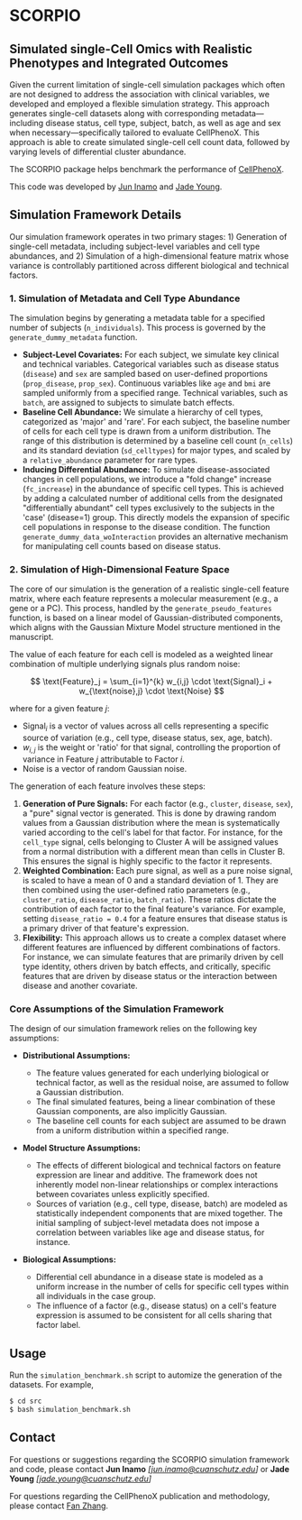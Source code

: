 # SCORPIO
## Simulated single-Cell Omics with Realistic Phenotypes and Integrated Outcomes

Given the current limitation of single-cell simulation packages which often are not designed to address the association with clinical variables, we developed and employed a flexible simulation strategy. This approach generates single-cell datasets along with corresponding metadata—including disease status, cell type, subject, batch, as well as age and sex when necessary—specifically tailored to evaluate CellPhenoX. This approach is able to create simulated single-cell cell count data, followed by varying levels of differential cluster abundance.

The SCORPIO package helps benchmark the performance of [CellPhenoX](https://github.com/fanzhanglab/pyCellPhenoX).

This code was developed by [Jun Inamo](https://github.com/juninamo) and [Jade Young](https://github.com/jade-young).

## Simulation Framework Details

Our simulation framework operates in two primary stages: 1) Generation of single-cell metadata, including subject-level variables and cell type abundances, and 2) Simulation of a high-dimensional feature matrix whose variance is controllably partitioned across different biological and technical factors.

### 1\. Simulation of Metadata and Cell Type Abundance

The simulation begins by generating a metadata table for a specified number of subjects (`n_individuals`). This process is governed by the `generate_dummy_metadata` function.

  * **Subject-Level Covariates:** For each subject, we simulate key clinical and technical variables. Categorical variables such as disease status (`disease`) and `sex` are sampled based on user-defined proportions (`prop_disease`, `prop_sex`). Continuous variables like `age` and `bmi` are sampled uniformly from a specified range. Technical variables, such as `batch`, are assigned to subjects to simulate batch effects.
  * **Baseline Cell Abundance:** We simulate a hierarchy of cell types, categorized as 'major' and 'rare'. For each subject, the baseline number of cells for each cell type is drawn from a uniform distribution. The range of this distribution is determined by a baseline cell count (`n_cells`) and its standard deviation (`sd_celltypes`) for major types, and scaled by a `relative_abundance` parameter for rare types.
  * **Inducing Differential Abundance:** To simulate disease-associated changes in cell populations, we introduce a "fold change" increase (`fc_increase`) in the abundance of specific cell types. This is achieved by adding a calculated number of additional cells from the designated "differentially abundant" cell types exclusively to the subjects in the 'case' (disease=1) group. This directly models the expansion of specific cell populations in response to the disease condition. The function `generate_dummy_data_woInteraction` provides an alternative mechanism for manipulating cell counts based on disease status.

### 2\. Simulation of High-Dimensional Feature Space

The core of our simulation is the generation of a realistic single-cell feature matrix, where each feature represents a molecular measurement (e.g., a gene or a PC). This process, handled by the `generate_pseudo_features` function, is based on a linear model of Gaussian-distributed components, which aligns with the Gaussian Mixture Model structure mentioned in the manuscript.

The value of each feature for each cell is modeled as a weighted linear combination of multiple underlying signals plus random noise:

$$ \text{Feature}_j = \sum_{i=1}^{k} w_{i,j} \cdot \text{Signal}_i + w_{\text{noise},j} \cdot \text{Noise} $$

where for a given feature $j$:

  * $\text{Signal}_i$ is a vector of values across all cells representing a specific source of variation (e.g., cell type, disease status, sex, age, batch).
  * $w_{i,j}$ is the weight or 'ratio' for that signal, controlling the proportion of variance in Feature $j$ attributable to Factor $i$.
  * $\text{Noise}$ is a vector of random Gaussian noise.

The generation of each feature involves these steps:

1.  **Generation of Pure Signals:** For each factor (e.g., `cluster`, `disease`, `sex`), a "pure" signal vector is generated. This is done by drawing random values from a Gaussian distribution where the mean is systematically varied according to the cell's label for that factor. For instance, for the `cell_type` signal, cells belonging to Cluster A will be assigned values from a normal distribution with a different mean than cells in Cluster B. This ensures the signal is highly specific to the factor it represents.
2.  **Weighted Combination:** Each pure signal, as well as a pure noise signal, is scaled to have a mean of 0 and a standard deviation of 1. They are then combined using the user-defined ratio parameters (e.g., `cluster_ratio`, `disease_ratio`, `batch_ratio`). These ratios dictate the contribution of each factor to the final feature's variance. For example, setting `disease_ratio = 0.4` for a feature ensures that disease status is a primary driver of that feature's expression.
3.  **Flexibility:** This approach allows us to create a complex dataset where different features are influenced by different combinations of factors. For instance, we can simulate features that are primarily driven by cell type identity, others driven by batch effects, and critically, specific features that are driven by disease status or the interaction between disease and another covariate.

### Core Assumptions of the Simulation Framework

The design of our simulation framework relies on the following key assumptions:

  * **Distributional Assumptions:**

      * The feature values generated for each underlying biological or technical factor, as well as the residual noise, are assumed to follow a Gaussian distribution.
      * The final simulated features, being a linear combination of these Gaussian components, are also implicitly Gaussian.
      * The baseline cell counts for each subject are assumed to be drawn from a uniform distribution within a specified range.

  * **Model Structure Assumptions:**

      * The effects of different biological and technical factors on feature expression are linear and additive. The framework does not inherently model non-linear relationships or complex interactions between covariates unless explicitly specified.
      * Sources of variation (e.g., cell type, disease, batch) are modeled as statistically independent components that are mixed together. The initial sampling of subject-level metadata does not impose a correlation between variables like age and disease status, for instance.

  * **Biological Assumptions:**

      * Differential cell abundance in a disease state is modeled as a uniform increase in the number of cells for specific cell types within all individuals in the case group.
      * The influence of a factor (e.g., disease status) on a cell's feature expression is assumed to be consistent for all cells sharing that factor label.

## Usage
Run the `simulation_benchmark.sh` script to automize the generation of the datasets.
For example, 
```bash
$ cd src
$ bash simulation_benchmark.sh
```

## Contact

For questions or suggestions regarding the SCORPIO simulation framework and code, please contact **Jun Inamo** _[jun.inamo@cuanschutz.edu]_ or **Jade Young** _[jade.young@cuanschutz.edu]_

For questions regarding the CellPhenoX publication and methodology, please contact [Fan Zhang](https://fanzhanglab.org/).
